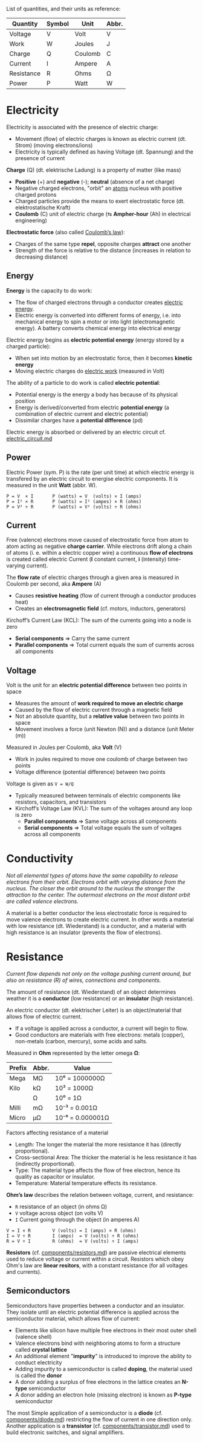 List of quantities, and their units as reference: 

| Quantity   | Symbol | Unit     | Abbr. |
|------------|--------|----------|-------|
| Voltage    | V      | Volt     | V     |
| Work       | W      | Joules   | J     |
| Charge     | Q      | Coulomb  | C     |
| Current    | I      | Ampere   | A     |
| Resistance | R      | Ohms     | Ω     |
| Power      | P      | Watt     | W     |

# Electricity

Electricity is associated with the presence of electric charge:

- Movement (flow) of electric charges is known as electric current (dt. Strom) (moving electrons/ions)
- Electricity is typically defined as having Voltage (dt. Spannung) and the presence of current

**Charge** (Q) (dt. elektrische Ladung) is a property of matter (like mass)

- **Positive** (+) and **negative** (-); **neutral** (absence of a net charge)
- Negative charged electrons, "orbit" an [atoms][01] nucleus with positive charged protons
- Charged particles provide the means to exert electrostatic force (dt. elektrostatische Kraft)
- **Coulomb** (C) unit of electric charge (⇆ **Ampher-hour** (Ah) in electrical engineering)

**Electrostatic force** (also called [Coulomb’s law][02]):

- Charges of the same type **repel**, opposite charges **attract** one another
- Strength of the force is relative to the distance (increases in relation to decreasing distance)

## Energy

**Energy** is the capacity to do work:

- The flow of charged electrons through a conductor creates [electric energy][03]. 
- Electric energy is converted into different forms of energy, i.e. into mechanical energy to spin a motor or into light (electromagnetic energy). A battery converts chemical energy into electrical energy

Electric energy begins as **electric potential energy** (energy stored by a charged particle):

- When set into motion by an electrostatic force, then it becomes **kinetic energy**
- Moving electric charges do [electric work][04] (measured in Volt)

The ability of a particle to do work is called **electric potential**:

- Potential energy is the energy a body has because of its physical position
- Energy is derived/converted from electric **potential energy** (a combination of electric current and electric potential)
- Dissimilar charges have a **potential difference** (pd)

Electric energy is absorbed or delivered by an electric circuit cf. [electric_circuit.md](electric_circuit.md)

## Power

Electric Power (sym. P) is the rate (per unit time) at which electric energy is transfered by an electric circuit to energise electric components. It is measured in the unit **Watt** (abbr. W).

```
P = V  × I       P (watts) = V  (volts) × I (amps)
P = I² × R       P (watts) = I² (ampes) × R (ohms)
P = V² ÷ R       P (watts) = V² (volts) ÷ R (ohms)
```

## Current

Free (valence) electrons move caused of electrostatic force from atom to atom acting as negative **charge carrier**. While electrons drift along a chain of atoms (i. e. within a electric copper wire) a continuous **flow of electrons** is created called electric Current (**I** constant current, **i** (intensity) time-varying current). 

The **flow rate** of electric charges through a given area is measured in Coulomb per second, aka **Ampere** (A) 

- Causes **resistive heating** (flow of current through a conductor produces heat)
- Creates an **electromagnetic field** (cf. motors, inductors, generators)

Kirchoff’s Current Law (KCL): The sum of the currents going into a node is zero

- **Serial components** ⇒ Carry the same current
- **Parallel components** ⇒ Total current equals the sum of currents across all components

## Voltage

Volt is the unit for an **electric potential difference** between two points in space

- Measures the amount of **work required to move an electric charge**
- Caused by the flow of electric current through a magnetic field
- Not an absolute quantity, but a **relative value** between two points in space
- Movement involves a force (unit Newton (N)) and a distance (unit Meter (m))

Measured in Joules per Coulomb, aka **Volt** (V)

- Work in joules required to move one coulomb of charge between two points
- Voltage difference (potential difference) between two points

Voltage is given as `V = W/Q`

* Typically measured between terminals of electric components like resistors, capacitors, and transistors
* Kirchoff’s Voltage Law (KVL): The sum of the voltages around any loop is zero
  - **Parallel components** ⇒ Same voltage across all components
  - **Serial components** ⇒ Total voltage equals the sum of voltages across all components

# Conductivity

_Not all elemental types of atoms have the same capability to release electrons from their orbit. Electrons orbit with varying distance from the nucleus. The closer the orbit around to the nucleus the stronger the attraction to the center. The outermost electrons on the most distant orbit are called valence electrons._

A material is a better conductor the less electrostatic force is required to move valence electrons to create electric current. In other words a material with low resistance (dt. Wiederstand) is a conductor, and a material with high resistance is an insulator (prevents the flow of electrons).

# Resistance

_Current flow depends not only on the voltage pushing current around, but also on resistance (R) of wires, connections and components._

The amount of resistance (dt. Wiederstand) of an object determines weather it is a **conductor** (low resistance) or an **insulator** (high resistance).

An electric conductor (dt. elektrischer Leiter) is an object/material that allows flow of electric current.

- If a voltage is applied across a conductor, a current will begin to flow.
- Good conductors are materials with free electrons: metals (copper), non-metals (carbon, mercury), some acids and salts.

Measured in **Ohm** represented by the letter omega **Ω**:

| Prefix | Abbr. | Value             |
|--------|-------|-------------------|
| Mega   | MΩ    | 10⁶  = 1000000Ω   |
| Kilo   | kΩ    | 10³  = 1000Ω      |
|        | Ω     | 10⁰  = 1Ω         | 
| Milli  | mΩ    | 10⁻³ = 0.001Ω     |
| Micro  | µΩ    | 10⁻⁶ = 0.000001Ω  |

Factors affecting resistance of a material

- Length: The longer the material the more resistance it has (directly proportional). 
- Cross-sectional Area: The thicker the material is he less resistance it has (indirectly proportional).
- Type: The material type affects the flow of free electron, hence its quality as capacitor or insulator.
- Temperature: Material temperature effects its resistance.

**Ohm’s law** describes the relation between voltage, current, and resistance:

- `R` resistance of an object (in ohms Ω)
- `V` voltage across object (on volts V)
- `I` Current going through the object (in amperes A)

```
V = I × R        V (volts) = I (amps) × R (ohms)
I = V ÷ R        I (amps)  = V (volts) ÷ R (ohms)
R = V ÷ I        R (ohms)  = V (volts) ÷ I (amps)
```

**Resistors** (cf. [components/resistors.md](components/resistors.md)) are passive electrical elements used to reduce voltage or current within a circuit. Resistors which obey Ohm's law are **linear resitors**, with a constant resistance (for all voltages and currents).


## Semiconductors

Semiconductors have properties between a conductor and an insulator. They isolate until an electric potential difference is applied across the semiconductor material, which allows flow of current:

- Elements like silicon have multiple free electrons in their most outer shell (valence shell)
- Valence electrons bind with neighboring atoms to form a structure called **crystal lattice** 
- An additional element "**impurity**" is introduced to improve the ability to conduct electricity
- Adding impurity to a semiconductor is called **doping**, the material used is called the **donor**
- A donor adding a surplus of free electrons in the lattice creates an **N-type** semiconductor
- A donor adding an electron hole (missing electron) is known as **P-type** semiconductor

The most Simple application of a semiconductor is a **diode** (cf. [components/diode.md](components/diode.md)) restricting the flow of current in one direction only. Another application is a **transistor** (cf. [components/transistor.md](components/transistor.md)) used to build electronic switches, and signal amplifiers. 



[01]: https://en.m.wikipedia.org/wiki/Atom
[02]: https://en.m.wikipedia.org/wiki/Coulomb%27s_law
[03]: https://en.m.wikipedia.org/wiki/Electrical_energy
[04]: https://en.m.wikipedia.org/wiki/Work_(electrical)

